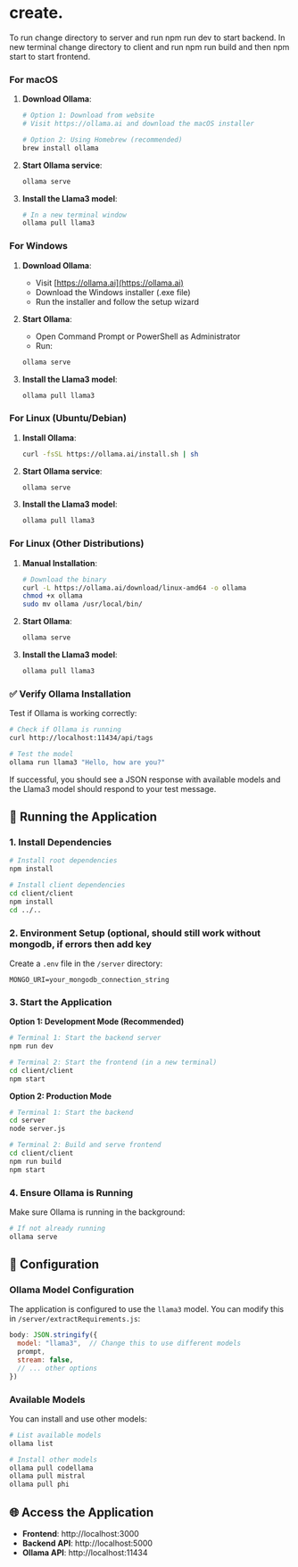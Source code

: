 # create.

To run change directory to server and run npm run dev to start backend.
In new terminal change directory to client and run npm run build and then npm start to start frontend.

### For macOS

1. **Download Ollama**:
   ```bash
   # Option 1: Download from website
   # Visit https://ollama.ai and download the macOS installer
   
   # Option 2: Using Homebrew (recommended)
   brew install ollama
   ```

2. **Start Ollama service**:
   ```bash
   ollama serve
   ```

3. **Install the Llama3 model**:
   ```bash
   # In a new terminal window
   ollama pull llama3
   ```

### For Windows

1. **Download Ollama**:
   - Visit [https://ollama.ai](https://ollama.ai)
   - Download the Windows installer (.exe file)
   - Run the installer and follow the setup wizard

2. **Start Ollama**:
   - Open Command Prompt or PowerShell as Administrator
   - Run:
   ```cmd
   ollama serve
   ```

3. **Install the Llama3 model**:
   ```cmd
   ollama pull llama3
   ```

### For Linux (Ubuntu/Debian)

1. **Install Ollama**:
   ```bash
   curl -fsSL https://ollama.ai/install.sh | sh
   ```

2. **Start Ollama service**:
   ```bash
   ollama serve
   ```

3. **Install the Llama3 model**:
   ```bash
   ollama pull llama3
   ```

### For Linux (Other Distributions)

1. **Manual Installation**:
   ```bash
   # Download the binary
   curl -L https://ollama.ai/download/linux-amd64 -o ollama
   chmod +x ollama
   sudo mv ollama /usr/local/bin/
   ```

2. **Start Ollama**:
   ```bash
   ollama serve
   ```

3. **Install the Llama3 model**:
   ```bash
   ollama pull llama3
   ```

### ✅ Verify Ollama Installation

Test if Ollama is working correctly:

```bash
# Check if Ollama is running
curl http://localhost:11434/api/tags

# Test the model
ollama run llama3 "Hello, how are you?"
```

If successful, you should see a JSON response with available models and the Llama3 model should respond to your test message.

## 🚀 Running the Application

### 1. Install Dependencies

```bash
# Install root dependencies
npm install

# Install client dependencies
cd client/client
npm install
cd ../..
```

### 2. Environment Setup (optional, should still work without mongodb, if errors then add key

Create a `.env` file in the `/server` directory:

```env
MONGO_URI=your_mongodb_connection_string
```

### 3. Start the Application

**Option 1: Development Mode (Recommended)**

```bash
# Terminal 1: Start the backend server
npm run dev

# Terminal 2: Start the frontend (in a new terminal)
cd client/client
npm start
```

**Option 2: Production Mode**

```bash
# Terminal 1: Start the backend
cd server
node server.js

# Terminal 2: Build and serve frontend
cd client/client
npm run build
npm start
```

### 4. Ensure Ollama is Running

Make sure Ollama is running in the background:

```bash
# If not already running
ollama serve
```

## 🔧 Configuration

### Ollama Model Configuration

The application is configured to use the `llama3` model. You can modify this in `/server/extractRequirements.js`:

```javascript
body: JSON.stringify({ 
  model: "llama3",  // Change this to use different models
  prompt, 
  stream: false,
  // ... other options
})
```

### Available Models

You can install and use other models:

```bash
# List available models
ollama list

# Install other models
ollama pull codellama
ollama pull mistral
ollama pull phi
```

## 🌐 Access the Application

- **Frontend**: http://localhost:3000
- **Backend API**: http://localhost:5000
- **Ollama API**: http://localhost:11434
